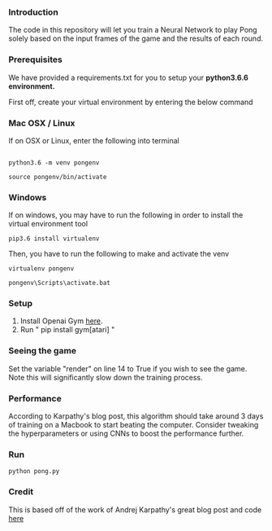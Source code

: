 ### Introduction

The code in this repository will let you train a Neural Network to play Pong solely based on the input frames of the game and the results of each round.

### Prerequisites

We have provided a requirements.txt for you to setup your **python3.6.6 environment.**

First off, create your virtual environment by entering the below command

### Mac OSX / Linux

If on OSX or Linux, enter the following into terminal
```

python3.6 -m venv pongenv

source pongenv/bin/activate

```

### Windows

If on windows, you may have to run the following in order to install the virtual environment tool

```
pip3.6 install virtualenv
```

Then, you have to run the following to make and activate the venv
```
virtualenv pongenv

pongenv\Scripts\activate.bat

```

### Setup

1. Install Openai Gym [here](https://gym.openai.com/docs). 
2. Run " pip install gym[atari] "

### Seeing the game

Set the variable "render" on line 14 to True if you wish to see the game. Note this will significantly slow down the training process.

### Performance

According to Karpathy's blog post, this algorithm should take around 3 days of training on a Macbook to start beating the computer.
Consider tweaking the hyperparameters or using CNNs to boost the performance further.

### Run
```
python pong.py
```
### Credit

This is based off of the work of Andrej Karpathy's great blog post and code [here](http://karpathy.github.io/2016/05/31/rl/)

